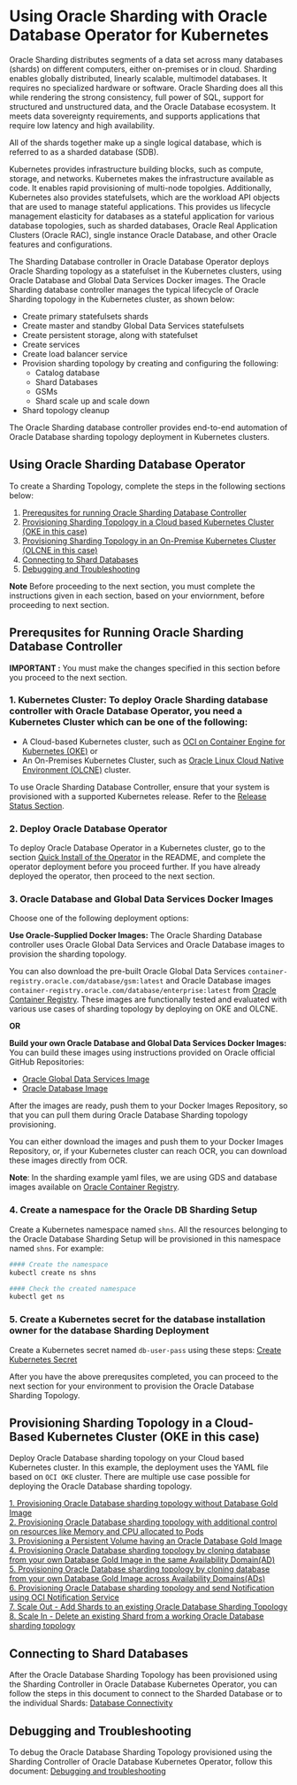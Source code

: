 # Using Oracle Sharding with Oracle Database Operator for Kubernetes

Oracle Sharding distributes segments of a data set across many databases (shards) on different computers, either on-premises or in cloud. Sharding enables globally distributed, linearly scalable, multimodel databases. It requires no specialized hardware or software. Oracle Sharding does all this while rendering the strong consistency, full power of SQL, support for structured and unstructured data, and the Oracle Database ecosystem. It meets data sovereignty requirements, and supports applications that require low latency and high availability.

All of the shards together make up a single logical database, which is referred to as a sharded database (SDB).

Kubernetes provides infrastructure building blocks, such as compute, storage, and networks. Kubernetes makes the infrastructure available as code. It enables rapid provisioning of multi-node topolgies. Additionally, Kubernetes also provides statefulsets, which are the workload API objects that are used to manage stateful applications. This provides us lifecycle management elasticity for databases as a stateful application for various database topologies, such as sharded databases, Oracle Real Application Clusters (Oracle RAC), single instance Oracle Database, and other Oracle features and configurations.

The Sharding Database controller in Oracle Database Operator deploys Oracle Sharding topology as a statefulset in the Kubernetes clusters, using Oracle Database and Global Data Services Docker images. The Oracle Sharding database controller manages the typical lifecycle of Oracle Sharding topology in the Kubernetes cluster, as shown below:

* Create primary statefulsets shards
* Create master and standby Global Data Services statefulsets
* Create persistent storage, along with statefulset
* Create services
* Create load balancer service
* Provision sharding topology by creating and configuring the following:
  * Catalog database
  * Shard Databases
  * GSMs
  * Shard scale up and scale down
* Shard topology cleanup

The Oracle Sharding database controller provides end-to-end automation of Oracle Database sharding topology deployment in Kubernetes clusters.

## Using Oracle Sharding Database Operator

To create a Sharding Topology, complete the steps in the following sections below:

1. [Prerequsites for running Oracle Sharding Database Controller](#prerequsites-for-running-oracle-sharding-database-controller)
2. [Provisioning Sharding Topology in a Cloud based Kubernetes Cluster (OKE in this case)](#provisioning-sharding-topology-in-a-cloud-based-kubernetes-cluster-oke-in-this-case)
3. [Provisioning Sharding Topology in an On-Premise Kubernetes Cluster (OLCNE in this case)](#provisioning-sharding-topology-in-an-on-premise-kubernetes-cluster-olcne-in-this-case)
4. [Connecting to Shard Databases](#connecting-to-shard-databases)
5. [Debugging and Troubleshooting](#debugging-and-troubleshooting)

**Note** Before proceeding to the next section, you must complete the instructions given in each section, based on your enviornment, before proceeding to next section.

## Prerequsites for Running Oracle Sharding Database Controller

**IMPORTANT :** You must make the changes specified in this section before you proceed to the next section.

### 1. Kubernetes Cluster: To deploy Oracle Sharding database controller with Oracle Database Operator, you need a Kubernetes Cluster which can be one of the following: 

* A Cloud-based Kubernetes cluster, such as [OCI on Container Engine for Kubernetes (OKE)](https://www.oracle.com/cloud-native/container-engine-kubernetes/) or  
* An On-Premises Kubernetes Cluster, such as [Oracle Linux Cloud Native Environment (OLCNE)](https://docs.oracle.com/en/operating-systems/olcne/) cluster.

To use Oracle Sharding Database Controller, ensure that your system is provisioned with a supported Kubernetes release. Refer to the [Release Status Section](../../README.md#release-status).

### 2. Deploy Oracle Database Operator

To deploy Oracle Database Operator in a Kubernetes cluster, go to the section [Quick Install of the Operator](../../README.md#oracle-database-kubernetes-operator-deployment) in the README, and complete the operator deployment before you proceed further. If you have already deployed the operator, then proceed to the next section.

### 3. Oracle Database and Global Data Services Docker Images
Choose one of the following deployment options: 

  **Use Oracle-Supplied Docker Images:**
   The Oracle Sharding Database controller uses Oracle Global Data Services and Oracle Database images to provision the sharding topology.

   You can also download the pre-built Oracle Global Data Services `container-registry.oracle.com/database/gsm:latest` and Oracle Database images `container-registry.oracle.com/database/enterprise:latest` from [Oracle Container Registry](https://container-registry.oracle.com/ords/f?p=113:10::::::). These images are functionally tested and evaluated with various use cases of sharding topology by deploying on OKE and OLCNE.
   

   **OR**

  **Build your own Oracle Database and Global Data Services Docker Images:**
   You can build these images using instructions provided on Oracle official GitHub Repositories:
   * [Oracle Global Data Services Image](https://github.com/oracle/db-sharding/tree/master/docker-based-sharding-deployment/dockerfiles)
   * [Oracle Database Image](https://github.com/oracle/docker-images/tree/main/OracleDatabase/SingleInstance)

After the images are ready, push them to your Docker Images Repository, so that you can pull them during Oracle Database Sharding topology provisioning.

You can either download the images and push them to your Docker Images Repository, or, if your Kubernetes cluster can reach OCR, you can download these images directly from OCR.

**Note**: In the sharding example yaml files, we are using GDS and database images available on [Oracle Container Registry](https://container-registry.oracle.com/ords/f?p=113:10::::::).

### 4. Create a namespace for the Oracle DB Sharding Setup

  Create a Kubernetes namespace named `shns`. All the resources belonging to the Oracle Database Sharding Setup will be provisioned in this namespace named `shns`. For example:

  ```sh
  #### Create the namespace 
  kubectl create ns shns

  #### Check the created namespace 
  kubectl get ns
  ```

### 5. Create a Kubernetes secret for the database installation owner for the database Sharding Deployment

Create a Kubernetes secret named `db-user-pass` using these steps: [Create Kubernetes Secret](./provisioning/create_kubernetes_secret_for_db_user.md)

After you have the above prerequsites completed, you can proceed to the next section for your environment to provision the Oracle Database Sharding Topology.

## Provisioning Sharding Topology in a Cloud-Based Kubernetes Cluster (OKE in this case)

Deploy Oracle Database sharding topology on your Cloud based Kubernetes cluster. In this example, the deployment uses the YAML file based on `OCI OKE` cluster. There are multiple use case possible for deploying the Oracle Database sharding topology.

[1. Provisioning Oracle Database sharding topology without Database Gold Image](./provisioning/provisioning_without_db_gold_image.md)  
[2. Provisioning Oracle Database sharding topology with additional control on resources like Memory and CPU allocated to Pods](./provisioning/provisioning_with_control_on_resources.md)  
[3. Provisioning a Persistent Volume having an Oracle Database Gold Image](./provisioning/provisioning_persistent_volume_having_db_gold_image.md)  
[4. Provisioning Oracle Database sharding topology by cloning database from your own Database Gold Image in the same Availability Domain(AD)](./provisioning/provisioning_by_cloning_db_gold_image_in_same_ad.md)  
[5. Provisioning Oracle Database sharding topology by cloning database from your own Database Gold Image across Availability Domains(ADs)](./provisioning/provisioning_by_cloning_db_from_gold_image_across_ads.md)  
[6. Provisioning Oracle Database sharding topology and send Notification using OCI Notification Service](./provisioning/provisioning_with_notification_using_oci_notification.md)  
[7. Scale Out - Add Shards to an existing Oracle Database Sharding Topology](./provisioning/scale_out_add_shards.md)  
[8. Scale In - Delete an existing Shard from a working Oracle Database sharding topology](./provisioning/scale_in_delete_an_existing_shard.md)  

## Connecting to Shard Databases

After the Oracle Database Sharding Topology has been provisioned using the Sharding Controller in Oracle Database Kubernetes Operator, you can follow the steps in this document to connect to the Sharded Database or to the individual Shards: [Database Connectivity](./provisioning/database_connection.md)

## Debugging and Troubleshooting

To debug the Oracle Database Sharding Topology provisioned using the Sharding Controller of Oracle Database Kubernetes Operator, follow this document: [Debugging and troubleshooting](./provisioning/debugging.md)
